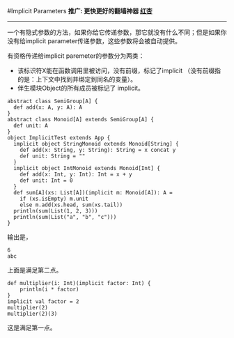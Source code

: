 #Implicit Parameters
**推广: 更快更好的翻墙神器 [红杏]( http://honx.in/i/VPZdDZnKEyd7byzB)**

---
一个有隐式参数的方法，如果你给它传递参数，那它就没有什么不同；但是如果你没有给implicit parameter传递参数，这些参数将会被自动提供。

有资格传递给implicit paremeter的参数分为两类：

- 该标识符X能在函数调用里被访问，没有前缀，标记了implicit （没有前缀指的是：上下文中找到并绑定到同名的变量）。
- 伴生模块Object的所有成员被标记了 implicit。

```
abstract class SemiGroup[A] {
  def add(x: A, y: A): A
}
abstract class Monoid[A] extends SemiGroup[A] {
  def unit: A
}
object ImplicitTest extends App {
  implicit object StringMonoid extends Monoid[String] {
    def add(x: String, y: String): String = x concat y
    def unit: String = ""
  }
  implicit object IntMonoid extends Monoid[Int] {
    def add(x: Int, y: Int): Int = x + y
    def unit: Int = 0
  }
  def sum[A](xs: List[A])(implicit m: Monoid[A]): A =
    if (xs.isEmpty) m.unit
    else m.add(xs.head, sum(xs.tail))
  println(sum(List(1, 2, 3)))
  println(sum(List("a", "b", "c")))
}
```

输出是，

```
6
abc
```

上面是满足第二点。

```
def multiplier(i: Int)(implicit factor: Int) {  
    println(i * factor)  
}  
implicit val factor = 2  
multiplier(2)  
multiplier(2)(3)  
```
这是满足第一点。

